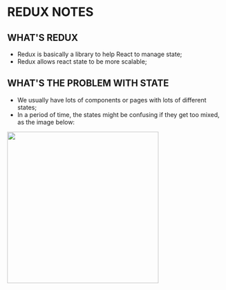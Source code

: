 # REDUX NOTES

## WHAT'S REDUX
- Redux is basically a library to help React to manage state;
- Redux allows react state to be more scalable;

## WHAT'S THE PROBLEM WITH STATE
- We usually have lots of components or pages with lots of different states;
- In a period of time, the states might be confusing if they get too mixed, as the image below:

<img src="#" width=350 />